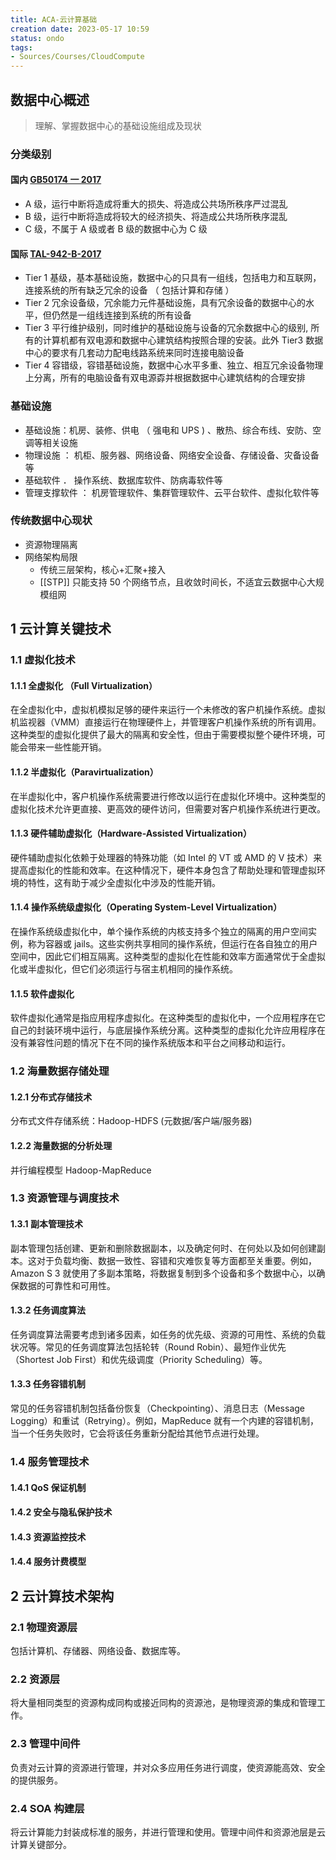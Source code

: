 ```yaml
---
title: ACA-云计算基础
creation date: 2023-05-17 10:59 
status: ondo
tags: 
- Sources/Courses/CloudCompute
---
```


## 数据中心概述

>理解、掌握数据中心的基础设施组成及现状

### 分类级别

#### 国内 [GB50174 一 2017](https://baigongbao.oss-cn-beijing.aliyuncs.com/2020/10/14/pd3b2HC8QR.pdf)

- A 级，运行中断将造成将重大的损失、将造成公共场所秩序严过混乱
- B 级，运行中断将造成将较大的经济损失、将造成公共场所秩序混乱
- C 级，不属于 A 级或者 B 级的数据中心为 C 级 

#### 国际 [TAL-942-B-2017](https://tiaonline.org/products-and-services/tia942certification/ansi-tia-942-standard/)

- Tier 1 基级，基本基础设施，数据中心的只具有一组线，包括电力和互联网，连接系统的所有缺乏冗余的设备 （ 包括计算和存储 ） 
- Tier 2 冗余设备级，冗余能力元件基础设施，具有冗余设备的数据中心的水平，但仍然是一组线连接到系统的所有设备
- Tier 3 平行维护级别，同时维护的基础设施与设备的冗余数据中心的级别, 所有的计算机都有双电源和数据中心建筑结构按照合理的安装。此外 Tier3 数据中心的要求有几套动力配电线路系统来同时连接电脑设备
- Tier 4 容错级，容错基础设施，数据中心水平多重、独立、相互冗余设备物理上分离，所有的电脑设备有双电源孬并根据数据中心建筑结构的合理安排

### 基础设施

- 基础设施：机房、装修、供电 （ 强电和 UPS ) 、散热、综合布线、安防、空调等相关设施
- 物理设施 ： 机柜、服务器、网络设备、网络安全设备、存储设备、灾备设备等
- 基础软件 ． 操作系统、数据库软件、防病毒软件等
- 管理支撑软件 ： 机房管理软件、集群管理软件、云平台软件、虚拟化软件等 

### 传统数据中心现状

- 资源物理隔离
- 网络架构局限
	- 传统三层架构，核心+汇聚+接入
	- [[STP]] 只能支持 50 个网络节点，且收敛时间长，不适宜云数据中心大规模组网

## 1 云计算关键技术

### 1.1 虚拟化技术

#### 1.1.1 全虚拟化 （Full Virtualization）

在全虚拟化中，虚拟机模拟足够的硬件来运行一个未修改的客户机操作系统。虚拟机监视器（VMM）直接运行在物理硬件上，并管理客户机操作系统的所有调用。这种类型的虚拟化提供了最大的隔离和安全性，但由于需要模拟整个硬件环境，可能会带来一些性能开销。

#### 1.1.2 半虚拟化（Paravirtualization）

在半虚拟化中，客户机操作系统需要进行修改以运行在虚拟化环境中。这种类型的虚拟化技术允许更直接、更高效的硬件访问，但需要对客户机操作系统进行更改。

#### 1.1.3 硬件辅助虚拟化（Hardware-Assisted Virtualization）

硬件辅助虚拟化依赖于处理器的特殊功能（如 Intel 的 VT 或 AMD 的 V 技术）来提高虚拟化的性能和效率。在这种情况下，硬件本身包含了帮助处理和管理虚拟环境的特性，这有助于减少全虚拟化中涉及的性能开销。

#### 1.1.4 操作系统级虚拟化（Operating System-Level Virtualization）

在操作系统级虚拟化中，单个操作系统的内核支持多个独立的隔离的用户空间实例，称为容器或 jails。这些实例共享相同的操作系统，但运行在各自独立的用户空间中，因此它们相互隔离。这种类型的虚拟化在性能和效率方面通常优于全虚拟化或半虚拟化，但它们必须运行与宿主机相同的操作系统。

#### 1.1.5 软件虚拟化

软件虚拟化通常是指应用程序虚拟化。在这种类型的虚拟化中，一个应用程序在它自己的封装环境中运行，与底层操作系统分离。这种类型的虚拟化允许应用程序在没有兼容性问题的情况下在不同的操作系统版本和平台之间移动和运行。

### 1.2 海量数据存储处理

#### 1.2.1 分布式存储技术

分布式文件存储系统：Hadoop-HDFS (元数据/客户端/服务器)

#### 1.2.2 海量数据的分析处理

并行编程模型 Hadoop-MapReduce

### 1.3 资源管理与调度技术

#### 1.3.1 副本管理技术

副本管理包括创建、更新和删除数据副本，以及确定何时、在何处以及如何创建副本。这对于负载均衡、数据一致性、容错和灾难恢复等方面都至关重要。例如，Amazon S 3 就使用了多副本策略，将数据复制到多个设备和多个数据中心，以确保数据的可靠性和可用性。

#### 1.3.2 任务调度算法

任务调度算法需要考虑到诸多因素，如任务的优先级、资源的可用性、系统的负载状况等。常见的任务调度算法包括轮转（Round Robin）、最短作业优先（Shortest Job First）和优先级调度（Priority Scheduling）等。

#### 1.3.3 任务容错机制

常见的任务容错机制包括备份恢复（Checkpointing）、消息日志（Message Logging）和重试（Retrying）。例如，MapReduce 就有一个内建的容错机制，当一个任务失败时，它会将该任务重新分配给其他节点进行处理。

### 1.4 服务管理技术

#### 1.4.1 QoS 保证机制

#### 1.4.2 安全与隐私保护技术

#### 1.4.3 资源监控技术

#### 1.4.4 服务计费模型

## 2 云计算技术架构

### 2.1 物理资源层

包括计算机、存储器、网络设备、数据库等。

### 2.2 资源层

将大量相同类型的资源构成同构或接近同构的资源池，是物理资源的集成和管理工作。

### 2.3 管理中间件 

负责对云计算的资源进行管理，并对众多应用任务进行调度，使资源能高效、安全的提供服务。

### 2.4 SOA 构建层 

将云计算能力封装成标准的服务，并进行管理和使用。管理中间件和资源池层是云计算关键部分。